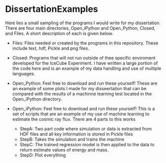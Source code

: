 # DissertationExamples
Here lies a small sampling of the programs I would write for my dissertation.  There are four main directories, Open_iPython and Open_Python, Closed, and Files.  A short description of each is given below.

* Files:
Files needed or created by the programs in this repository.  These include text, hdf, Pickle and png files.

* Closed:
Programs that will not run outside of thee specific enviroment developed for the IceCube Experiment.  I have written a large portion of the code here and is an example of my data handling and use of multiple languages.

* Open_Python:
Feel free to download and run these yourself!  These are an example of some plots I made for my disseertation that can be compared with the results of a machinne learning test located in the Open_iPython directory.

* Open_iPython:
Feel free to download and run these yourself!  This is a set of scripts that are an example of my use of machine learning to estimate the cosmic ray flux.  There are 4 parts to this works

  * StepA:  Two part code where simulation or data is extracted from HDF files and all key information is stored in Pickle files
  * StepB:  Takes the simulation and trains the machine
  * StepC:  The trained regression model is then applied to the data to return estimate values of energy and mass.
  * StepD:  Plot everything 
